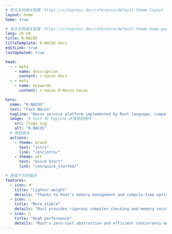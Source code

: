```yaml
---
# 官方文档相关配置：https://vitepress.dev/reference/default-theme-layout
layout: home
home: true

# 官方文档相关配置：https://vitepress.dev/reference/default-theme-home-page
lang: zh-CN
title: R-NACOS
titleTemplate: R-NACOS docs
editLink: true
lastUpdated: true

head:
  - - meta
    - name: description
      content: r-nacos docs
  - - meta
    - name: keywords
      content: r-nacos R-Nacos nacos

hero:
  name: "R-NACOS"
  text: "Fast Nacos"
  tagline: "Nacos service platform implemented by Rust language, compatible with Nacos(Java)"
  image:  # text 和 tagline 区域旁的图片
    src: /logo.svg
    alt: "R-NACOS"  
  # 按钮相关
  actions:
    - theme: brand
      text: "intro"
      link: "/en/intro/"  
    - theme: alt
      text: "Quick Start"
      link: "/en/quick_started/"

# 按钮下方的描述
features:
  - icon: 🪶
    title: "Lighter weight"
    details: "Thanks to Rust's memory management and compile-time optimization, R-Nacos runs with fewer resources and smaller binaries, making it ideal for resource-constrained environments."
  - icon: 🧱
    title: "More stable"
    details: "Rust provides rigorous compiler checking and memory security, avoiding common problems such as null Pointers, data races, and so on, thereby improving system stability and reliability."
  - icon: 🚀
    title: "High performance"
    details: "Rust's zero-cost abstraction and efficient concurrency model enable R-Nacos to deliver higher performance when handling large volumes of requests, and to respond and process tasks such as service registration, discovery, and more quickly."  
---
```


